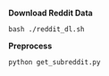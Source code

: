 **Download Reddit Data** 

```shell
bash ./reddit_dl.sh
```

**Preprocess**

```shell
python get_subreddit.py
```